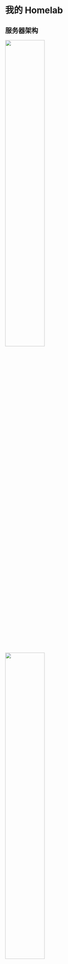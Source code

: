 # 我的 Homelab

## 服务器架构

<img src="_img/my-homelab-2023-02-09.webp" style="width:50%">
<img src="_img/my-homelab-internal-2022-11-06.webp" style="width:50%">

> 听很多人说长期运行的机器用 ECC 内存才稳，不过我暂时没配，做好备份应该顶得住，后面真出问题再考虑吧...

|     机器名称     |                               CPU/GPU                                |   MEM    |     SSD      |     HDD     |                                                                              说明                                                                               |
| :--------------: | :------------------------------------------------------------------: | :------: | :----------: | :---------: | :-------------------------------------------------------------------------------------------------------------------------------------------------------------: |
|  海景房组装 PC   |                 i3-13600kf 125W, 14C20T; RTX4090 24G                 | 16G \* 2 | 2T SSD \* 2  |      -      |                  当前的主力电脑，主要用 [NixOS](https://github.com/ryan4yin/nixos-and-flakes-book) 系统，不过当然也装了 Windows 专门用来打游戏                  |
| Minisforum UM560 |                       AMD R5 5625U, 15W, 6C12T                       | 8G + 16G |   512G SSD   | 4T \* 2 HDD |                                                                        主力节点，低功耗                                                                         |
|  MoreFine S500+  |                       AMD R7 5825U, 15W, 8C16T                       | 32G \* 2 |    1T SSD    |      -      |                                                                        主力设备，低功耗                                                                         |
|   Beelink GTR5   |                      AMD R9 5900HX, 45W, 8C16T                       | 32G \* 2 |    1T SSD    |      -      |                                                                 高性能节点，日常维持低功耗运行                                                                  |
|   Orange Pi 5    | RK 3588S, 8C(A76*4 + A55*4), GPU(4Cores, Mail-G610), NPU(6Tops@int8) |    8G    |   256G SSD   |      -      |                           低功耗 ARM64 主机，买来给 k8s 跑 ARM 负载的。（它的 NPU/GPU 也很强悍，可以拿来跑推理、视频转码、直播推流）                            |
| Orange Pi 5 Plus | RK 3588, 8C(A76*4 + A55*4), GPU(4Cores, Mail-G610), NPU(6Tops@int8)  |   16G    |    1T SSD    |      -      |                                      SoC 比 3588s 的 IO 性能更强，m2 支持 PCIe 3.0x4，双 2.5G 网口，其他外设也全面强化了。                                      |
|    Rock Pi 5A    | RK 3588S, 8C(A76*4 + A55*4), GPU(4Cores, Mail-G610), NPU(6Tops@int8) |    4G    | 128G TF Card |      -      |                                                   配置与 Orange Pi 5 一致，尺寸跟树莓派一致，不过内存只 4G。                                                    |
| OnePlus 5 6G+64G |          Snapdragon 835 (4x2.45 GHz Kryo & 4x1.9 GHz Kryo)           |    6G    |     64G      |      -      | 低功耗 ARM64 手机，装了 [Ubuntu Touch](https://devices.ubuntu-touch.io/device/cheeseburger) 系统当 Linux ARM 服务器用，不过电池长期充电是隐患，还没想好怎么解决 |
|   LicheePi 4A    |            TH1520 RISC-V 64GCV C910\*4@2GHz + 4TOPS@INT8             |    8G    |   8G eMMC    |      -      |                                                    手上性能最强的 RISC-V 开发板，正在用来折腾 NixOS 系统移植                                                    |

## 网络拓扑

当前的网络拓扑以 2.5G 交换机与路由器为中心，路由器负责拨号上网以及 WiFi，而交换机负责连接所有使用有线网络的设备：

```mermaid
graph LR
  WAN[电信宽带 1000M - 光猫桥接]
  edge_router[ZTE AX5400Pro+ - 拨号上网]
  WAN <-- 1GbE/2.5GbE / 拨号上网 --> edge_router

  edge_router <-- WiFi6 --> android1[手机 Realme GT Neo5 240W]
  edge_router <-- WiFi6 --> android_pad1[小米平板 5 Pro]
	edge_router <-- WiFi --> raspberrypi[Raspberry PI 4B]
	edge_router <-- WiFi --> SmartHomeDevices[音箱/插座/灯带/ESPHome等智能家居设备]

  edge_router <-- 2.5GbE --> switch[爱快 IK-S3009MT 8 口 2.5G 交换机]

  switch <-- 2.5GbE --> UM560
	switch <-- 2.5GbE --> PVE-S500Plus
	switch <-- 2.5G --> GTR5

  subgraph PVE-Cluster[Proxmox VE  集群]
    subgraph UM560[Minisforum UM560 - R5 5625U]
      PVE-UM560[集群节点 - PVE-UM560]
    end

    subgraph S500Plus[MoreFine S500+ - R7 5825U]
      PVE-S500Plus[集群节点 - PVE-S500Plus]
    end

    subgraph GTR5[Beelink GTR5 R9 5900HX]
      PVE-GTR5[Proxmox VE 集群 - PVE-GTR5]
    end
  end
  UM560 <-- USB3 --> USB-Storage1[USB 硬盘盒 4T * 2]

	switch <-- 1GbE --> orangepi5[Orange PI 5 - K3s ARM 节点]
  switch <-- 2.5GbE --> RTX4090[海景房主机 - RTX4090]
	switch <-- 1GbE --> backup[铺设到桌面的备用网线 - 用于调试嵌入式设备]

```

## 软件架构

![](_img/ryan-pve-console-2023-05-30.webp "PVE Web 控制台（2023-05-30）")
![](_img/dashy-homepage-2022-11-29.webp "Homelab 面板（2022-11-29）")

- Minisforum UM560
  - OS: Proxmox VE
  - VMs
    - OpenWRT: 2C/1G + 2G DISK - host CPU
      - 作为软路由系统，实现网络加速、DDNS 等功能
      - 安装 openclash、广告拦截插件
    - windows server 2022 2c/8G
      - 硬盘盒 USB 直通到此虚拟机，作为家庭 NAS 系统，通过 SMB 协议对外提供服务
      - 使用 windows server 的原因是，它的 smb 协议速度最快，比开源的 OMV 强很多
    - k3s-data-1 worker node 4C/8G 32G
      - 跑监控、eclipse-che 云 IDE、eBPF 监测工具等
      - 跑各种其他 k8s 实验负载
    - k3s-data-2 worker node 4C/8G 32G
      - 跑各种其他 k8s 实验负载
- MoreFine S500+
  - OS: Proxmox VE
  - VMs
    - tailscale-gateway 1C/1G 20G
      - tailscale 在家里的路由节点，以 `Subnet router` 模式运行，这样就能在任意 tailscale 节点上访问家里的 homelab 跟 NAS 啦~
    - docker-compose server 4C/8G 32G
      - 目前跑了这些服务
        - [dashy](https://github.com/lissy93/dashy) HomePage 页
          - 在安装了如此多的自托管服务后，一个用于索引所有服务的 Homepage 就显得非常有必要了
        - [uptime-kuma](https://github.com/louislam/uptime-kuma): 站点可访问性检测
        - [actionsflow](https://github.com/actionsflow/actionsflow): 完全兼容 Github Action 的自托管 workflow 服务
        - [excalidraw](https://github.com/excalidraw/excalidraw): 自托管白板项目
        - 其他使用 SMB 远程挂载的容器（将 SMB 远程文件夹挂载到本机使用）
          - 数据备份与同步
            - 未来可能打算搞个 synthing 跟 restic
          - 数据浏览
            - [alist](https://github.com/alist-org/alist): Web 页面，支持文件上传、下载、预览，支持多种协议，还可以接入各种云盘。
          - 影音系统
            - [jellyfin](https://github.com/jellyfin/jellyfin): 影音系统
            - 也在考虑要不要装个 transmission/aria2 用来下载 BT 或 HTTP 文件
          - 直播相关处理工具
            - [DDTV](https://github.com/CHKZL/DDTV)：直播开播自动录制、转码保存
            - [BililiveRecorder](https://github.com/BililiveRecorder/BililiveRecorder): 同上
            - [owncast](https://github.com/owncast/owncast): 自建直播服务器
    - Home Assistant 6C/2G 20G
      - 干一些自动化的活，比如我到家后自动播放歌曲？？？
      - CPU 给得多是因为跑了 esphome，它编译固件还是要吃点 cpu 的。
    - k3s-main single master 2C/4G 20G
      - 家庭网络，单 master 就够用了，省点性能开销
      - 主要用做控制面集群，用来跑些 istio/karmada 的控制面
    - k3s-data-1 single master 2C/4G 20G
      - 数据面集群 1，跑些常见任务
    - k8s-data-2 single master 2C/4G 20G
      - 数据面集群 2，跑些常见任务
    - k3s-data-1 worker node 4C/16G 100G \* 2
      - 跑各种其他 k8s 实验负载
    - k8s-data-2 worker node 4C/16G 100G \* 2
      - 跑各种其他 k8s 实验负载
- Beelink GTR5
  - OS: Proxmox VE
  - VMs
    - ubuntu test server \* 3
      - 16C/60G 150G
      - 三台机器分别为 ubuntu 18.04 20.04 跟 22.04，以满足各种程序的编译运行环境要求
      - GTR5 目前主要被我当成实验机用，vscode 连上来跑各种 Linux 系统的开发编译。
    - windows 11 6C/16G + 64G
      - 装一些常用的、NixOS 上兼容性不好的软件，通过 rdp 远程使用，比如企业微信、Windows for Android 等等
    - NixOS test server
      - 用于测试各种 NixOS 配置
- OrangePi Pi 5
  - OS: Debian
  - APPs
    - k3s-data-1 arm64 worker node
      - 需要添加污点，容忍该污点即可将任务调度到此节点。
      - 这也是当前 k3s 集群中唯一的 ARM64/NPU 节点，主要用于做一些 ARM 相关的测试

k3s 集群里可以跑这些负载：

- 数据库：etcd/mysql/postgresql/minio/redis
- 可观测性：
  - 监控：vectoriametrics + grafana
  - 日志：loki + promtail + grafana
- 证书管理：cert-manager
- 集群网咯：cilium
- 服务网格：istio
- 多集群管理：karmada
- 配置部署与同步：argo-cd
- CICD: argo-workflows/tekton
- serverless: keda + dapr + knative + openfunction
  - 这一套方案集成了很多 serverless 的前沿技术，玩一玩能学到很多东西
- 本地镜像仓库: harbor
- 镜像分发：[dragonfly](https://github.com/dragonflyoss/Dragonfly2)
  - 为了省点代理流量，也提升大镜像的拉取速度，有必要给 K3s 安装一个 dragonfly 搞局域网的镜像分发
- 集群安全策略: kyverno
- 等等

局域网有了 x64 架构下 22C44T CPU + 160G RAM 的算力后，已经可以直接在局域网玩一些需要高算力的任务了，比如说：

- 大数据
  - [airbyte](https://github.com/airbytehq/airbyte) 数据管道
  - [alluxio](https://github.com/Alluxio/alluxio) 统一的数据存储接口
  - [Presto](https://github.com/prestodb/presto) SQL 查询引擎，可对接多种数据源
  - [doris](https://github.com/apache/doris) 高性能实时数仓（OLAP 分析型关系数据库）
  - 分布式消息发布与订阅系统
    - [apache pulsar on k8s](https://github.com/apache/pulsar): 对标 kafka，专为高吞吐量、低延迟、快速(或至少表现均匀)的消费者而设计，不适合 RPC
    - [NATS on k8s](https://github.com/nats-io/nats-server): 一个轻量级的云原生消息系统，高性能、低功耗、体积小，跟 redis 一样适合较小的消息。
  - [spark on k8s](https://github.com/GoogleCloudPlatform/spark-on-k8s-operator) 离线数据分析
    - 一篇写得很好的相关文章：[Setting up, Managing & Monitoring Spark on Kubernetes](https://spot.io/blog/setting-up-managing-monitoring-spark-on-kubernetes/)
    - 结合 argocd + argo-workflows 可实现 gitops 的 spark 任务编排
  - [flink on k8s](https://github.com/apache/flink-kubernetes-operator) 实时数据分析
  - [superset](https://github.com/apache/superset) 数据可视化平台
- 区块链
  - 自建区块链集群
- AI 任务，比如 chatglm/stable-diffusion/wispher/...
  - 这个还是得在我 PC 上跑，毕竟有 RTX 4090
  - 缺点是待机功耗贼高，不太适合常驻。

除了上面这些，还可以去 [awesome-selfhosted](https://github.com/awesome-selfhosted/awesome-selfhosted) 跟 [CNCF Landscape](https://landscape.cncf.io/) 翻翻有没有自己感兴趣的项目。

## 来电开机

偶尔家里会断电，如果来电后未自动开机，那家里的 Homelab 就没法远程用了。

上电开机需要主板支持，根据零刻官方文档 [Set Auto Power On of GK Mini](https://www.bee-link.com/cms/support/kldetail?id=82)，有两种方法：

1. 方法一：依次选择 Chipset => "South Cluster Configuration" => "State After G3" => "S0 State"，保存后重启电脑即可。
2. 方法二：依次选择 Boot => "Auto Power On" => "Power on"，保存重启即可。

## 远程开机

来电开机只适合意外断电的情况，不适用于另一个我需要的场景：我的 PC 主机功耗较大，平常不用的时候会关机，有需要的时候我希望能远程开机。

我看有些人会使用「网络唤醒」功能，或者小米智能插座配合「来电开机」功能。不过对我而言，我有个更有意思的解决方案：使用 ESP8266/ESP32C3 控制 reset/poweron 两个引脚的通断 来实现远程开机。

再提供个极简 Web 界面，两个按钮就行，一个 power，一个 reset，肯定会很有意思~

TODO 方案待实施

## 服务器虚拟化

使用的 PVE，相关使用心得参见我的文章 [Proxmox Virtual Environment 使用指南](https://thiscute.world/posts/proxmox-virtual-environment-instruction/)

## NAS 网络存储

详见 [Network Attached Storage](./Network%20Attached%20Storage.md)

## 数据备份与同步

详见 [数据备份与同步](./数据备份与同步.md)

## 远程访问

前面提过了，使用的方案是 [Tailscale VPN](https://github.com/tailscale/tailscale)，它是一个基于 wireguard 的家庭 VPN，安装非常简单，基本傻瓜式操作。

在 Homelab 上跑了一个 [tailscale-gateway](https://tailscale.com/kb/1019/subnets/) 作为 homelab 的入口节点，这样无论在哪，我的 Android、Macbook 等
设备都可以无缝接入 Homelab~

注意 MacOS/Linux 等终端设备需要使用如下命令启动 tailscale，这样才能自动添加 Homelab 相关的路由，而 Android 设备实测会自动添加相关路由规则:

```shell
tailscale up --accept-routes
```

以及，使用如下命令可以检查确认节点是直连（`direct`）还是中继（`DERP relay`），如果显示为中继，说明 NAT 或防火墙规则比较严格，导致难以直连，这会导致延迟明显上升、带宽下降！

```shell
# 查看当前所有节点的状态
tailscale status

# 检测到某个 ip 地址 / hostname 是否直连
tailscale ping <hostname-or-ip>
```

另外安全起见，虽然已经取得了公网 IP，暂时仍未启用任何面向公网的 Web 服务，仅将路由器 NAT 类型设为了「端口受限型」（未改为「全锥型」）。

## 监控告警

目前使用的 node_exporter + Victoria-Metrics，运行在 K3s 中，它的 Operator 提供了 API 可以很方便地采集静态主机的指标，而且配置完全兼容 Prometheus，非常棒~

告警也打算使用 Victoria-Metrics 的 vmalert，但是因为还没搭建完成，所以还没接告警。
或许会将告警发送到 Telegram/Discord/QQ，还没想好发给哪个。

## 功耗测量

> Linux 主机满载功耗测试命令为 `sysbench cpu --threads=16 --time=30 run`，其中 threads 值为 cpu 超线程数。

> 带 GPU 的主机同时使用了前面的 `sysbench cpu` 命令和 pytorch AI 运算，分别跑满 CPU 与 GPU，测得满载功耗。

|               设备名称               | 空载功耗 | 低负载功耗 |         满载功耗         | 电源最大功率 |                 每月用电量                  |
| :----------------------------------: | :------: | :--------: | :----------------------: | :----------: | :-----------------------------------------: |
| 中兴 ZTE AX5400OPro+（双 2.5G 网口） |   10W    |    10W     |           10W            |              | 按低负载功耗算 10W _ 24h _ 30day = 7.2 KWh  |
|  联想拯救者 R9000P RTX3070 2021 款   |   20W    |     -      |           190W           |     300W     | 按低负载功耗算 20W _ 24h _ 30day = 14.4 KWh |
|   Minisforum UM560 (AMD R5 5625U)    |    6W    |    15W     | 45W (CPU 被超频到了 30w) |      -       | 按低负载功耗算 15W _ 24h _ 30day = 10.8 KWh |
|     MoreFine S500+(AMD R7 5825U)     |    6W    |    16W     | 60W (CPU 被超频到了 40W) |              |         低负载功耗跟 UM560 基本一致         |
|     Beelink GTR5 (AMD R9 5900HX)     |    6W    |    35W     |           50W            |              | 按低负载功耗算 35W _ 24h _ 30day = 25.2 KWh |
|        双盘位硬盘盒 + 4T \* 2        |  (休眠)  |    12W     |           12W            |      -       | 按低负载功耗算 12W _ 24h _ 30day = 8.64 KWh |
|        小米 AX1800（已闲置）         |    6W    |     6W     |            6W            |      -       | 按低负载功耗算 6W _ 24h _ 30day = 4.32 KWh  |
|         Raspberry Pi 4B 2GB          |    3W    |     -      |            -             |   5V x 3A    |                      -                      |

如果再乘上深圳这边租房的电价，基本都是 ￥ 1.5/KWh，费用还是有点高的，目前整个 Homelab 一个月用电量大概 60KWh，也就是 90 大洋...这还是我尽量选用了低功耗设备，日常负载也不高，不然就更夸张了...

## 价格与购入时间

主要设备：

|                       设备名称                        |  购入时间  |         购入渠道          |                 价格                  |                                               说明                                               |
| :---------------------------------------------------: | :--------: | :-----------------------: | :-----------------------------------: | :----------------------------------------------------------------------------------------------: |
|                    ~~小米 AX1800~~                    | 2020-07-10 |          拼多多           |                ￥ 265                 |                        最早的 WiFi6 产品，我曾经的主路由，打算寄回老家用                         |
| ~~联想 R9000P 2021 款, 16G RAM + 512G SSD + RTX3070~~ | 2021-06-01 |         京东自营          |                ￥ 9699                |                               用了两年的主力机，打算寄回家给我妹用                               |
|                  Raspberry Pi 4B 2GB                  | 2020-07-11 |      从同事手中购入       |                ￥ 180                 |                           曾经拿来玩过 NAS，目前暂时作为 k3s 节点使用                            |
|         中兴 ZTE AX5400OPro+（双 2.5G 网口）          | 2022-11-02 |         京东自营          |                ￥ 649                 |                                           当前的主路由                                           |
|        Minisforum UM560 准系统 (AMD R5 5625U)         | 2022-11-02 |        京东官方店         |                ￥ 1799                |   当前三台机器中颜值最高的机器，氮化镓充电器也很小巧，不过只有 6C12T，内存最高只支持 16G \* 2    |
|          Beelink GTR5 准系统 (AMD R9 5900HX)          | 2022-11-02 |        京东官方店         |                ￥ 2545                |                   双 2.5G 网口，性能高但是功耗也高些，颜值尚可，不过充电器较大                   |
|         MoreFine S500+ (AMD R7 5825U) 准系统          | 2022-11-19 |        淘宝官方店         |                ￥ 2069                |     就比 UM560 贵 ￥ 270，升级到 8C16T 且功耗不变，缺点是机箱颜值要差些，而且出风口在底部。      |
|              Orange Pi 5 8G + 5V4A 电源               | 2023-02-04 |        淘宝官方店         |          ￥ 749 + 运费 ￥ 8           | 高性能 Pi，买来给 k8s 跑 ARM 负载的（它的 NPU/GPU 也很强悍，可以拿来跑推理、视频转码、直播推流） |
|                   OnePlus 5 6G+64G                    | 2023-02-26 |         闲鱼二手          |                ￥ 290                 |                         二手手机确实挺划算的，比同性能的开发板便宜好多啊                         |
|           爱快 IK-S3009MT 8 口 2.5G 交换机            | 2023-04-11 |           京东            |                ￥ 459                 |                            路由器 2.5G 口不够用，终于还是买了台交换机                            |
|                 Orange Pi 5 Plus 16G                  | 2023-05-21 |        淘宝官方店         |          ￥ 949 + 运费 ￥ 8           |                                  高性能 Pi，IO 比 3588s 强很多                                   |
|                  Rock 5A 4G 带 WiFi                   | 2023-05-21 |        淘宝官方店         | ￥ 498 + WiFi 模块 ￥ 72 + 运费 ￥ 13 |                            之前买的预售优惠券便宜 ￥ 200，终于发货了                             |
|                LicheePi 4A 内测板 8+8G                | 2023-05-05 |        淘宝官方店         |       ￥ 799 - 预售券便宜 ￥ 50       |       目前市面上性能最高的 RISC-V 开发版，性能跟树莓派 4B 差不多，主要用来玩 RISC-V 架构的       |
|               LicheePi 4A 正式板 8+32G                | 2023-07-11 |        淘宝官方店         |       ￥ 799 - 预售券便宜 ￥ 50       |                           跟前面一样，区别是多了个拨码开关修改引导模式                           |
|                      Milk-V Mars                      | 2023-07-25 | Milk-V 官方平台（小鹅通） |                ￥ 369                 |                             目前手上性价比最高的高性能 RISC-V 开发板                             |

> 目前 Minisforum/Beelink 新出的 UM690/UM773/GTR6 等基于第 6 代 AMD CPU 的 mini 主机打折的时候跟我买的上一代基本上一个价，而且还支持了自带 ECC 的 DDR5，还提供 40Gbps 速度的 USB 4.0，此外 6900HX/7773HS 的核显重大升级，性能堪比 GTX1050（桌面主机党狂喜）。还是挺香的，如果我是今年买的话，肯定会在打折的时候买这些新款。只能说时间没碰上了。

内存条与硬盘：

|                        设备名称                        |         购入时间         | 购入渠道 |    价格     |                                                       说明                                                        |
| :----------------------------------------------------: | :----------------------: | :------: | :---------: | :---------------------------------------------------------------------------------------------------------------: |
|               优越者双盘位硬盘盒 Y-3355                |        2020-07-10        |  拼多多  |   ￥ 369    |                                  主要用途：NAS 远程游戏存储、数据备份、影视下载                                   |
|           西数紫盘 4TB SATA 6Gb/s (WD40EZRZ)           |        2020-07-11        | 京东自营 |   ￥ 539    |                                             插硬盘盒里，接在 UM560 上                                             |
|           西数蓝盘 4TB SATA 6Gb/s (WD40EJRX)           |        2020-07-11        | 京东自营 |   ￥ 579    |                                             插硬盘盒里，接在 UM560 上                                             |
|           光威战将 DDR4 16GB 3200 笔记本内存           |        2021-06-08        | 京东自营 | ￥ 439 \* 2 |                       一开始是给 R9000P 用的，现在换到 UM560 上了（2022 年价格: 259 \* 2）                        |
|     ZhiTai SSD - TiPlus5000 512GB (TLC, 长江存储)      |        2022-11-02        | 京东自营 |   ￥ 309    |                    笔记本 Windows 游戏机存储（游戏都 ISCSI 远程存储了，所以本机不需要大空间）                     |
|  Asgard SSD - AN3.0 512G NVMe-M.2/80 (TLC, 长江存储)   |        2022-11-02        | 京东自营 |   ￥ 249    |                       UM560 的存储，2023-02-03 跪了，2/7 完成售后换新，看看这次能撑多久...                        |
|                 金胜维 2242 NVMe 256G                  |        2023-02-07        |   淘宝   |   ￥ 189    |                                                Orange Pi 5 的存储                                                 |
| 京东京造 128G TF 卡（写入 120MB/s, 读取 160MB/s） \* 2 |  2022-11-06, 2023-02-06  | 京东自营 | ￥ 89 \* 2  | 一张是 Raspberry Pi 的存储（这张已经被我不小心压断了...），另一张本来是给 Orange Pi 5 用，后来给换了 SSD 就闲置了 |
| 三星 128G TF 卡 EVO Plus（写入 60MB/s, 读取 130MB/s）  |        2022-12-25        | 京东自营 |    ￥ 72    |                                             目前是给家里监控摄像头用                                              |
| 三星 128G TF 卡 Pro Plus（写入 120MB/s, 读取 160MB/s） |        2023-02-08        | 京东自营 |    ￥ 89    |                                                      闲置中                                                       |
|        光威战将 DDR4 32GB 3200 笔记本内存 \* 2         |        2022-11-07        | 京东自营 | ￥ 579 \* 2 |                                                   GTR5 的内存条                                                   |
|         西数 SSD - WD Blue SN570 1T (TLC) \* 2         | 2022-11-17 与 2022-11-19 | 京东自营 | ￥ 559 \* 2 |                                               GTR5 与 S500+ 的存储                                                |
|               玖合 NB-DDR4-32G-3200 \* 2               |        2022-11-19        | 京东自营 | ￥ 429 \* 2 |                                                  S500+ 的内存条                                                   |

其他小配件：

|                       设备名称                        |  购入时间  | 购入渠道 |    价格    |                             说明                             |
| :---------------------------------------------------: | :--------: | :------: | :--------: | :----------------------------------------------------------: |
|                标康电力监测插座 BK-033                | 2020-07-29 | 京东自营 |   ￥ 41    |                 监测整个 Homelab 的功耗情况                  |
|              斯泰克 USB 网卡 2.5GbE \* 2              | 2022-11-02 | 京东自营 | ￥ 77 \* 2 |          用于拓展 mini 主机与笔记本电脑的 2.5G 网口          |
| 绿巨能 HDMI 视频采集卡（1080P 输出, USB/Type-C 接口） | 2022-11-02 | 京东自营 |   ￥ 79    | 配合 USB Camera APP 将安卓设备当成显示器用，主要用于机器装机 |
|           公牛抗电涌浪涌插座 6 位 GN-H3060            | 2022-11-17 | 京东自营 |   ￥ 89    |                    Homelab 都插这个插座上                    |

以及已经翻车的设备/配件：

|                      设备名称                       |  购入时间  |  翻车时间  | 购入渠道 |  价格  |                                                                                                                                                                          说明                                                                                                                                                                          |
| :-------------------------------------------------: | :--------: | :--------: | :------: | :----: | :----------------------------------------------------------------------------------------------------------------------------------------------------------------------------------------------------------------------------------------------------------------------------------------------------------------------------------------------------: |
|                光威 SSD - 弈 Pro 1T                 | 2021-06-08 | 2022-11-13 | 京东自营 | ￥ 819 |                                                                                之前给 Windows 游戏机用了一年多，然后换到 GTR5 上没跑几天就掉盘了（系统无法启动，显示器报错 `nvme0: Device not ready; aborting reset`），京东售后给办理了 9 折退款（还好没存啥重要数据）                                                                                |
| Asgard SSD - AN3.0 512G NVMe-M.2/80 (TLC, 长江存储) | 2022-11-02 | 2023-02-03 | 京东自营 | ￥ 249 | 买到手后一直是 UM560 的存储。跑了刚三个月就出问题了，进入系统后用 `dmesg` 能看到非常多这类报错 `blk_update_request: critical medium error, dev nvme0n1, sector 951741928 op 0x0:(READ) flags 0x0 phys_seg 1 prio class 0`。京东售后给换了新，但是丢了一些数据，数据不重要，但是需要花些额外的精力重建环境（充分认识到了 SSD 不稳，必须做定时备份！）。 |

最后再列下 Homelab 的主机可选项：

- Mini 主机，主要是 Minisforum、Beelink、MoreFine 三家的 AMD 主机，性价比不错，而且够小巧。除了买全新设备，也可以考虑在闲鱼上收别人的二手主机，更便宜。
  - 优点
    - 小巧便携
    - 移动 CPU，功耗低
  - 缺点
    - 小主机性能差一点，而且 CPU 不能升级、也插不了独立 GPU，没啥 DIY 空间。
    - 如果当作桌面主机用的话，高负载时风扇会有些声音，就跟游戏本一样啦。不过我是当 Homelab 用的，离我比较远，基本听不到风扇声。
- 自组 ITX/MATX 主机：好处就是可以自己 DIY，包括 CPU/主板/机箱在内的所有组件都可按需求更换，如果选用现在很流行的海景房机葙（就是玻璃橱窗机箱），再放上一两个手办，放在桌面上也很养眼。
- 机架服务器：有些朋友玩这个，我以前也接触过，好处就是便宜大碗，缺点是电老虎 + 发热巨大 + 风扇贼吵，我选择放弃。

总的来说，目前 Homelab 三台 mini 主机算上固态内存，花了接近 1W。
跟朋友对比了下，如果花差不多的钱买机架服务器，可以买到这个配置：`48C96T(2696v3 * 2) + 512G(32g * 16) + 9.6T(1.2T * 8)`
配置差别还是有点大的，不过胜在静音 + 低功耗 + 不占空间 + 发热小，对于小租房而言也算是不错的选择。
具体是要机架服务器还是 mini 主机，还是看个人需求吧。

mini 主机领域性价比高的机器，目前主要就是零刻、minisfroum、morefine 这三家，我刚好每家买了一台...

此外一些便宜的工控机其实也可以考虑，不过从我个人角度看，性价比高的工控机的性能都比较弱，性能上来后跟 mini 主机价格也差不多了，所以一般都被用做专门的软路由，目前不太符合我用来跑虚拟机的需求。

## 闲鱼捡垃圾

除了前面我买的全新小主机/ARM 开发板，以及提到的二手机架服务器外，其实还有一类设备也很值得考虑，就是闲鱼上的二手货，比如说：

- 老版本的 NUC/零刻
- 用旧安卓手机当 Linux ARM 服务器，参考 [Andorid Phone as a Linux Server](./android%20phone/README.md)
- 老旧笔记本，这个选项是从苏洋那里了解到的，确实二手笔记本比 NUC 啥的市场存量大很多，价格也很有诱惑力
- 显卡方面也有些 P40/P100 之类的便宜二手服务器显卡。

## 参考

- [Home-Network-Note](https://github.com/soulteary/Home-Network-Note): 苏洋的 Homelab 折腾笔记
- [bradfitz/homelab](https://github.com/bradfitz/homelab)
- [awesome-selfhosted](https://github.com/awesome-selfhosted/awesome-selfhosted)
